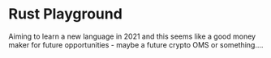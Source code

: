 # Rust Playground
Aiming to learn a new language in 2021 and this seems like a good money maker for future opportunities - maybe a future crypto OMS or something....
